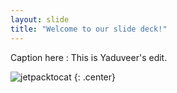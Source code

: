 ```yaml
---
layout: slide
title: "Welcome to our slide deck!"
---
```


Caption here : This is Yaduveer's edit.

![jetpacktocat](https://octodex.github.com/images/jetpacktocat.png)
{: .center}
